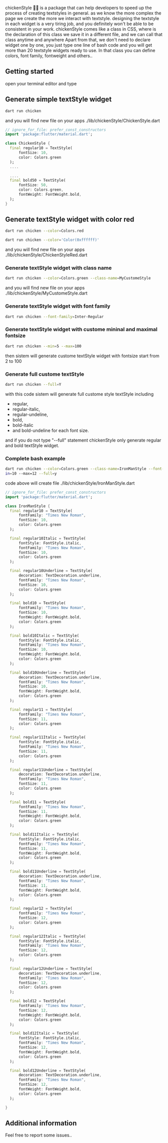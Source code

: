 chickenStyle 🐔🐔 is a package that can help developers
to speed up the process of creating textstyles in general.
as we know the more complex the page we create
the more we interact with textstyle.
designing the textstyle in each widget is a very tiring job,
and you definitely won't be able to be consistent in your work.
chickenStyle comes like a class in CSS, where is the declaration of this class
we save it in a different file, and we can call that class anytime and anywhere
Apart from that, we don't need to declare widget one by one,
you just type one line of bash code and you will get
more than 20 textstyle widgets ready to use.
In that class you can define colors, font family, fontweight and others..



## Getting started

open your terminal editor and type

## Generate simple textStyle widget

```bash
dart run chicken
```

and you will find new file on your apps ./lib/chickenStyle/ChickenStyle.dart

```dart
// ignore_for_file: prefer_const_constructors
import 'package:flutter/material.dart';

class ChickenStyle {
  final regular10 = TextStyle(
      fontSize: 10, 
      color: Colors.green
  );
  ....

  ....
  final bold50 = TextStyle(
      fontSize: 50, 
      color: Colors.green,
      fontWeight: FontWeight.bold,
  );
}

```
## Generate textStyle widget with color red

```bash
dart run chicken --color=Colors.red
```

```bash
dart run chicken --color='Color(0xffffff)'
```

and you will find new file on your apps ./lib/chickenStyle/ChickenStyleRed.dart

### Generate textStyle widget with class name
```bash
dart run chicken --color=Colors.green --class-name=MyCustomeStyle
```
and you will find new file on your apps ./lib/chickenStyle/MyCustomeStyle.dart

### Generate textStyle widget with font family

```bash
dart run chicken --font-family=Inter-Regular
```

### Generate textStyle widget with custome mininal and maximal fontsize 
```bash
dart run chicken --min=5 --max=100
```
then sistem will generate custome textStyle widget with fontsize start from 2 to 100

### Generate full custome textStyle
```bash
dart run chicken --full=Y
```
with this code sistem will generate full custome style textStyle including 
- regular, 
- regular-italic, 
- regular-undeline, 
- bold, 
- bold-italic 
- and bold-undeline 
for each font size. 

and if you do not type "--full" statement chickenStyle only generate regular and bold textStyle widget.

### Complete bash example
```bash
dart run chicken --color=Colors.green --class-name=IronManStyle --font-family='Times New Roman' --m
in=10 --max=12 --full=y
```

code above will create file ./lib/chickenStyle/IronManStyle.dart
```dart
// ignore_for_file: prefer_const_constructors
import 'package:flutter/material.dart';

class IronManStyle {
  final regular10 = TextStyle(
      fontFamily: "Times New Roman",
      fontSize: 10, 
      color: Colors.green
  );

  final regular10Italic = TextStyle(
      fontStyle: FontStyle.italic,
      fontFamily: "Times New Roman",
      fontSize: 10, 
      color: Colors.green
  );

  final regular10Underline = TextStyle(
      decoration: TextDecoration.underline,
      fontFamily: "Times New Roman",
      fontSize: 10, 
      color: Colors.green
  );

  final bold10 = TextStyle(
      fontFamily: "Times New Roman",
      fontSize: 10, 
      fontWeight: FontWeight.bold,
      color: Colors.green
  );

  final bold10Italic = TextStyle(
      fontStyle: FontStyle.italic,
      fontFamily: "Times New Roman",
      fontSize: 10, 
      fontWeight: FontWeight.bold,
      color: Colors.green
  );

  final bold10Underline = TextStyle(
      decoration: TextDecoration.underline,
      fontFamily: "Times New Roman",
      fontSize: 10, 
      fontWeight: FontWeight.bold,
      color: Colors.green
  );

  final regular11 = TextStyle(
      fontFamily: "Times New Roman",
      fontSize: 11, 
      color: Colors.green
  );

  final regular11Italic = TextStyle(
      fontStyle: FontStyle.italic,
      fontFamily: "Times New Roman",
      fontSize: 11, 
      color: Colors.green
  );

  final regular11Underline = TextStyle(
      decoration: TextDecoration.underline,
      fontFamily: "Times New Roman",
      fontSize: 11, 
      color: Colors.green
  );

  final bold11 = TextStyle(
      fontFamily: "Times New Roman",
      fontSize: 11, 
      fontWeight: FontWeight.bold,
      color: Colors.green
  );

  final bold11Italic = TextStyle(
      fontStyle: FontStyle.italic,
      fontFamily: "Times New Roman",
      fontSize: 11, 
      fontWeight: FontWeight.bold,
      color: Colors.green
  );

  final bold11Underline = TextStyle(
      decoration: TextDecoration.underline,
      fontFamily: "Times New Roman",
      fontSize: 11, 
      fontWeight: FontWeight.bold,
      color: Colors.green
  );

  final regular12 = TextStyle(
      fontFamily: "Times New Roman",
      fontSize: 12, 
      color: Colors.green
  );

  final regular12Italic = TextStyle(
      fontStyle: FontStyle.italic,
      fontFamily: "Times New Roman",
      fontSize: 12, 
      color: Colors.green
  );

  final regular12Underline = TextStyle(
      decoration: TextDecoration.underline,
      fontFamily: "Times New Roman",
      fontSize: 12, 
      color: Colors.green
  );

  final bold12 = TextStyle(
      fontFamily: "Times New Roman",
      fontSize: 12, 
      fontWeight: FontWeight.bold,
      color: Colors.green
  );

  final bold12Italic = TextStyle(
      fontStyle: FontStyle.italic,
      fontFamily: "Times New Roman",
      fontSize: 12, 
      fontWeight: FontWeight.bold,
      color: Colors.green
  );

  final bold12Underline = TextStyle(
      decoration: TextDecoration.underline,
      fontFamily: "Times New Roman",
      fontSize: 12, 
      fontWeight: FontWeight.bold,
      color: Colors.green
  );

}


```
## Additional information

Feel free to report some issues.. 